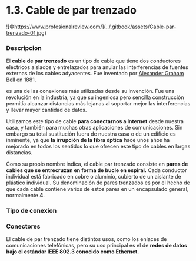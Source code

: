 # 1.3. Cable de par trenzado

![©https://www.profesionalreview.com/](../.gitbook/assets/Cable-par-trenzado-01.jpg)

### Descripcion

El **cable de par trenzado** es un tipo de cable que tiene dos  conductores eléctricos aislados y entrelazados para anular las interferencias de fuentes externas de los cables adyacentes. Fue inventado por [Alexander Graham Bell](https://es.wikipedia.org/wiki/Alexander\_Graham\_Bell) en 1881.

es una de las conexiones más utilizadas desde su invención. Fue  una revolución en la industria, ya que su ingeniosa pero sencilla construcción permitía alcanzar distancias más lejanas al soportar mejor las interferencias y llevar mayor cantidad de datos.

Utilizamos este tipo de cable **para conectarnos a Internet**  desde nuestra casa, y también para muchas otras aplicaciones de comunicaciones. Sin embargo su total sustitución fuera de nuestra casa o de un edificio es inminente, ya que **la irrupción de la fibra óptica** hace unos años ha mejorado en todos los sentidos lo que ofrecen este tipo de cables en largas distancias.

Como su propio nombre indica, el cable par trenzado consiste en **pares de cables que se entrecruzan en forma de bucle en espiral.** Cada conductor individual está fabricado en cobre o aluminio, cubierto de un aislante de plástico individual. Su denominación de pares trenzados es por el hecho de que cada cable contiene varios de estos pares en un encapsulado general, normalmente **4**.

### Tipo de conexion



### Conectores

El cable de par trenzado tiene distintos usos, como los enlaces de comunicaciones telefónicas, pero su uso principal es el de **redes de datos bajo el estándar IEEE 802.3 conocido como Ethernet.**
